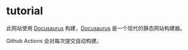 # tutorial

此网站使用 [Docusaurus](https://docusaurus.io/) 构建，[Docusaurus](https://docusaurus.io/) 是一个现代的静态网站构建器。

Github Actions 会对每次提交自动构建。